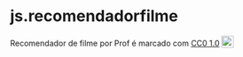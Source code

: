 # js.recomendadorfilme

<p xmlns:cc="http://creativecommons.org/ns#" xmlns:dct="http://purl.org/dc/terms/"><span property="dct:title">Recomendador de filme</span> por <span property="cc:attributionName">Prof</span> é marcado com <a href="https://creativecommons.org/publicdomain/zero/1.0/?ref=chooser-v1" target="_blank" rel="license noopener noreferrer" style="display:inline-block;">CC0 1.0<img style="height:22px!important;margin-left:3px;vertical-align:text-bottom;" src="https://mirrors.creativecommons.org/presskit/icons/cc.svg?ref=chooser-v1" alt=""><img style="altura:22px!importante;margem-esquerda:3px;alinhamento-vertical:texto-inferior;" src="https://mirrors.creativecommons.org/presskit/icons/zero.svg?ref=chooser-v1" alt=""></a></p>
